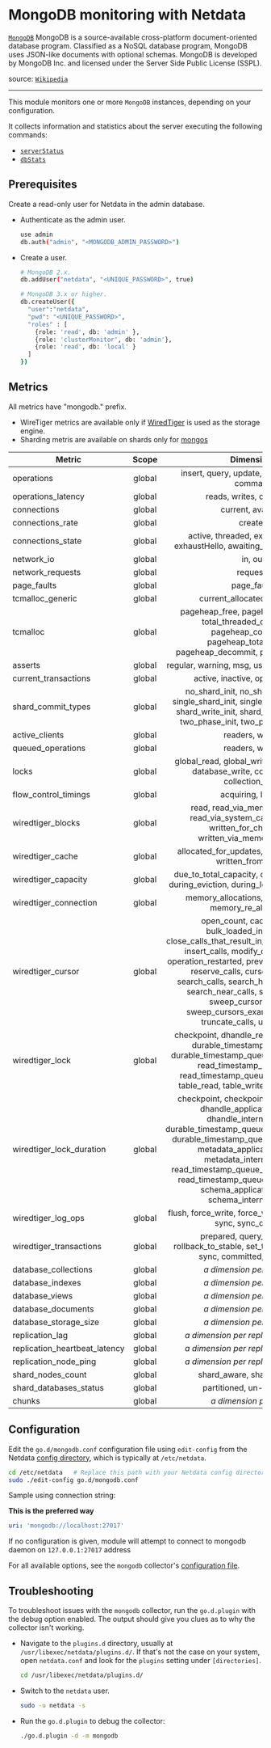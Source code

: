 <!--
title: "MongoDB monitoring with Netdata"
description: "Monitor the health and performance of MongoDB with zero configuration, per-second metric granularity, and interactive visualizations."
custom_edit_url: "https://github.com/netdata/go.d.plugin/edit/master/modules/mongodb/README.md"
sidebar_label: "mongodb-go.d.plugin (Recommended)"
learn_status: "Published"
learn_topic_type: "References"
learn_rel_path: "References/Collectors references/Databases"
-->

# MongoDB monitoring with Netdata

[`MongoDB`](https://www.mongodb.com/) MongoDB is a source-available cross-platform document-oriented database program.
Classified as a NoSQL database program, MongoDB uses JSON-like documents with optional schemas. MongoDB is developed by
MongoDB Inc. and licensed under the Server Side Public License (SSPL).

source: [`Wikipedia`](https://en.wikipedia.org/wiki/MongoDB)

---

This module monitors one or more `MongoDB` instances, depending on your configuration.

It collects information and statistics about the server executing the following commands:

- [`serverStatus`](https://docs.mongodb.com/manual/reference/command/serverStatus/#mongodb-dbcommand-dbcmd.serverStatus)
- [`dbStats`](https://docs.mongodb.com/manual/reference/command/dbStats/#dbstats)

## Prerequisites

Create a read-only user for Netdata in the admin database.

- Authenticate as the admin user.

  ```bash
  use admin
  db.auth("admin", "<MONGODB_ADMIN_PASSWORD>")
  ```

- Create a user.

  ```bash
  # MongoDB 2.x.
  db.addUser("netdata", "<UNIQUE_PASSWORD>", true)
  
  # MongoDB 3.x or higher.
  db.createUser({
    "user":"netdata",
    "pwd": "<UNIQUE_PASSWORD>",
    "roles" : [
      {role: 'read', db: 'admin' },
      {role: 'clusterMonitor', db: 'admin'},
      {role: 'read', db: 'local' }
    ]
  })
  ```

## Metrics

All metrics have "mongodb." prefix.

- WireTiger metrics are available only if [WiredTiger](https://docs.mongodb.com/v5.0/core/wiredtiger/) is used as the
  storage engine.
- Sharding metris are available on shards only
  for [mongos](https://docs.mongodb.com/manual/reference/command/serverStatus/#mongodb-serverstatus-serverstatus.process)

| Metric                        | Scope  |                                                                                                                                                                                          Dimensions                                                                                                                                                                                          |     Units      |
|-------------------------------|:------:|:--------------------------------------------------------------------------------------------------------------------------------------------------------------------------------------------------------------------------------------------------------------------------------------------------------------------------------------------------------------------------------------------:|:--------------:|
| operations                    | global |                                                                                                                                                                       insert, query, update, delete, getmore, command                                                                                                                                                                        |     ops/s      |
| operations_latency            | global |                                                                                                                                                                                   reads, writes, commands                                                                                                                                                                                    |  milliseconds  |
| connections                   | global |                                                                                                                                                                                      current, available                                                                                                                                                                                      |  connections   |
| connections_rate              | global |                                                                                                                                                                                           created                                                                                                                                                                                            | connections/s  |
| connections_state             | global |                                                                                                                                                          active, threaded, exhaustIsMaster, exhaustHello, awaiting_topology_changes                                                                                                                                                          |  connections   |
| network_io                    | global |                                                                                                                                                                                           in, out                                                                                                                                                                                            |    bytes/s     |
| network_requests              | global |                                                                                                                                                                                           requests                                                                                                                                                                                           |   requests/s   |
| page_faults                   | global |                                                                                                                                                                                         page_faults                                                                                                                                                                                          | page_faults/s  |
| tcmalloc_generic              | global |                                                                                                                                                                                 current_allocated, heap_size                                                                                                                                                                                 |     bytes      |
| tcmalloc                      | global |                                                                                                                         pageheap_free, pageheap_unmapped, total_threaded_cache, free, pageheap_committed, pageheap_total_commit, pageheap_decommit, pageheap_reserve                                                                                                                         |     bytes      |
| asserts                       | global |                                                                                                                                                                       regular, warning, msg, user, tripwire, rollovers                                                                                                                                                                       |   asserts/s    |
| current_transactions          | global |                                                                                                                                                                               active, inactive, open, prepared                                                                                                                                                                               |  transactions  |
| shard_commit_types            | global |                                                                                                                no_shard_init, no_shard_successful, single_shard_init, single_shard_successful, shard_write_init, shard_write_successful, two_phase_init, two_phase_successful                                                                                                                |    commits     |
| active_clients                | global |                                                                                                                                                                                       readers, writers                                                                                                                                                                                       |    clients     |
| queued_operations             | global |                                                                                                                                                                                       readers, writers                                                                                                                                                                                       |   operation    |
| locks                         | global |                                                                                                                                                 global_read, global_write, database_read, database_write, collection_read, collection_write                                                                                                                                                  |   operation    |
| flow_control_timings          | global |                                                                                                                                                                                      acquiring, lagged                                                                                                                                                                                       |  milliseconds  |
| wiredtiger_blocks             | global |                                                                                                                                     read, read_via_memory_map_api, read_via_system_call_api, written, written_for_checkpoint, written_via_memory_map_api                                                                                                                                     |     bytes      |
| wiredtiger_cache              | global |                                                                                                                                                                  allocated_for_updates, read_into_cache, written_from_cache                                                                                                                                                                  |     bytes      |
| wiredtiger_capacity           | global |                                                                                                                                                    due_to_total_capacity, during_checkpoint, during_eviction, during_logging, during_read                                                                                                                                                    |      usec      |
| wiredtiger_connection         | global |                                                                                                                                                                   memory_allocations, memory_frees, memory_re_allocations                                                                                                                                                                    |     ops/s      |
| wiredtiger_cursor             | global | open_count, cached_count, bulk_loaded_insert_calls, close_calls_that_result_in_cache, create_calls, insert_calls, modify_calls, next_calls, operation_restarted, prev_calls, remove_calls, reserve_calls, cursor_reset_calls, search_calls, search_history_store_calls, search_near_calls, sweep_buckets, sweep_cursors_closed, sweep_cursors_examined, sweeps, truncate_calls, update_calls |    calls/s     |
| wiredtiger_lock               | global |                                                                                   checkpoint, dhandle_read, dhandle_write, durable_timestamp_queue_read, durable_timestamp_queue_write, metadata, read_timestamp_queue_read, read_timestamp_queue_write, schema, table_read, table_write, txn_global_read                                                                                    |     ops/s      |
| wiredtiger_lock_duration      | global |          checkpoint, checkpoint_internal_thread, dhandle_application_thread, dhandle_internal_thread, durable_timestamp_queue_application_thread, durable_timestamp_queue_internal_thread, metadata_application_thread, metadata_internal_thread, read_timestamp_queue_application_thread, read_timestamp_queue_internal_thread, schema_application_thread, schema_internal_thread           |   operation    |
| wiredtiger_log_ops            | global |                                                                                                                                                             flush, force_write, force_write_skipped, scan, sync, sync_dir, write                                                                                                                                                             |     ops/s      |
| wiredtiger_transactions       | global |                                                                                                                                              prepared, query_timestamp, rollback_to_stable, set_timestamp, begins, sync, committed, rolled back                                                                                                                                              | transactions/s |
| database_collections          | global |                                                                                                                                                                               <i>a dimension per database</i>                                                                                                                                                                                |  collections   |
| database_indexes              | global |                                                                                                                                                                               <i>a dimension per database</i>                                                                                                                                                                                |    indexes     |
| database_views                | global |                                                                                                                                                                               <i>a dimension per database</i>                                                                                                                                                                                |     views      |
| database_documents            | global |                                                                                                                                                                               <i>a dimension per database</i>                                                                                                                                                                                |   documents    |
| database_storage_size         | global |                                                                                                                                                                               <i>a dimension per database</i>                                                                                                                                                                                |     bytes      |
| replication_lag               | global |                                                                                                                                                                          <i>a dimension per replication member</i>                                                                                                                                                                           |  milliseconds  |
| replication_heartbeat_latency | global |                                                                                                                                                                          <i>a dimension per replication member</i>                                                                                                                                                                           |  milliseconds  |
| replication_node_ping         | global |                                                                                                                                                                          <i>a dimension per replication member</i>                                                                                                                                                                           |  milliseconds  |
| shard_nodes_count             | global |                                                                                                                                                                                  shard_aware, shard_unaware                                                                                                                                                                                  |     nodes      |
| shard_databases_status        | global |                                                                                                                                                                                 partitioned, un-partitioned                                                                                                                                                                                  |   databases    |
| chunks                        | global |                                                                                                                                                                                 <i>a dimension per shard</i>                                                                                                                                                                                 |     chunks     |

## Configuration

Edit the `go.d/mongodb.conf` configuration file using `edit-config` from the
Netdata [config directory](https://learn.netdata.cloud/docs/configure/nodes), which is typically at `/etc/netdata`.

```bash
cd /etc/netdata   # Replace this path with your Netdata config directory, if different
sudo ./edit-config go.d/mongodb.conf
```

Sample using connection string:

**This is the preferred way**

```yaml
uri: 'mongodb://localhost:27017'
```

If no configuration is given, module will attempt to connect to mongodb daemon on `127.0.0.1:27017` address

For all available options, see the `mongodb`
collector's [configuration file](https://github.com/netdata/go.d.plugin/blob/master/config/go.d/mongodb.conf).

## Troubleshooting

To troubleshoot issues with the `mongodb` collector, run the `go.d.plugin` with the debug option enabled. The output
should give you clues as to why the collector isn't working.

- Navigate to the `plugins.d` directory, usually at `/usr/libexec/netdata/plugins.d/`. If that's not the case on
  your system, open `netdata.conf` and look for the `plugins` setting under `[directories]`.

  ```bash
  cd /usr/libexec/netdata/plugins.d/
  ```

- Switch to the `netdata` user.

  ```bash
  sudo -u netdata -s
  ```

- Run the `go.d.plugin` to debug the collector:

  ```bash
  ./go.d.plugin -d -m mongodb
  ```
